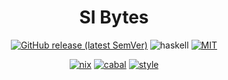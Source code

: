 <div align="center">

# SI Bytes

[![GitHub release (latest SemVer)](https://img.shields.io/github/v/release/tbidne/si-bytes?include_prereleases&sort=semver)](https://github.com/tbidne/si-bytes/releases/)
![haskell](https://img.shields.io/static/v1?label=&message=9.4&logo=haskell&logoColor=655889&labelColor=2f353e&color=655889)
[![MIT](https://img.shields.io/github/license/tbidne/si-bytes?color=blue)](https://opensource.org/licenses/MIT)

[![nix](http://img.shields.io/github/actions/workflow/status/tbidne/si-bytes/nix.yaml?branch=main&label=nix&logo=nixos&logoColor=85c5e7&labelColor=2f353c)](https://github.com/tbidne/si-bytes/actions/workflows/nix.yaml)
[![cabal](http://img.shields.io/github/actions/workflow/status/tbidne/si-bytes/cabal.yaml?branch=main&label=cabal&labelColor=2f353c)](https://github.com/tbidne/si-bytes/actions/workflows/cabal.yaml)
[![style](http://img.shields.io/github/actions/workflow/status/tbidne/si-bytes/style.yaml?branch=main&label=style&logoColor=white&labelColor=2f353c)](https://github.com/tbidne/si-bytes/actions/workflows/style.yaml)

</div>
